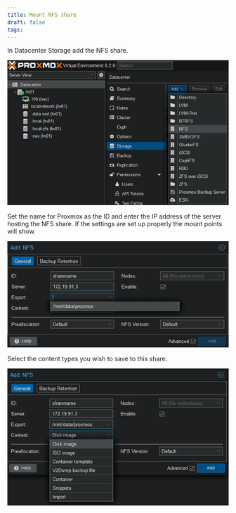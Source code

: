```yaml
---
title: Mount NFS share
draft: false
tags:
---
```

 
In Datacenter Storage add the NFS share.

![](proxmox_nfs_1.png)

Set the name for Proxmox as the ID and enter the IP address of the server hosting the NFS share.
If the settings are set up properly the mount points will show.

![](proxmox_nfs_2.png)

Select the content types you wish to save to this share.

![](proxmox_nfs_3.png)